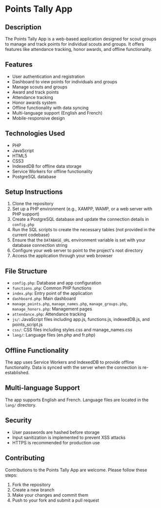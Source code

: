 # Points Tally App

## Description
The Points Tally App is a web-based application designed for scout groups to manage and track points for individual scouts and groups. It offers features like attendance tracking, honor awards, and offline functionality.

## Features
- User authentication and registration
- Dashboard to view points for individuals and groups
- Manage scouts and groups
- Award and track points
- Attendance tracking
- Honor awards system
- Offline functionality with data syncing
- Multi-language support (English and French)
- Mobile-responsive design

## Technologies Used
- PHP
- JavaScript
- HTML5
- CSS3
- IndexedDB for offline data storage
- Service Workers for offline functionality
- PostgreSQL database

## Setup Instructions
1. Clone the repository
2. Set up a PHP environment (e.g., XAMPP, WAMP, or a web server with PHP support)
3. Create a PostgreSQL database and update the connection details in `config.php`
4. Run the SQL scripts to create the necessary tables (not provided in the current codebase)
5. Ensure that the `DATABASE_URL` environment variable is set with your database connection string
6. Configure your web server to point to the project's root directory
7. Access the application through your web browser

## File Structure
- `config.php`: Database and app configuration
- `functions.php`: Common PHP functions
- `index.php`: Entry point of the application
- `dashboard.php`: Main dashboard
- `manage_points.php`, `manage_names.php`, `manage_groups.php`, `manage_honors.php`: Management pages
- `attendance.php`: Attendance tracking
- `js/`: JavaScript files including app.js, functions.js, indexedDB.js, and points_script.js
- `css/`: CSS files including styles.css and manage_names.css
- `lang/`: Language files (en.php and fr.php)

## Offline Functionality
The app uses Service Workers and IndexedDB to provide offline functionality. Data is synced with the server when the connection is re-established.

## Multi-language Support
The app supports English and French. Language files are located in the `lang/` directory.

## Security
- User passwords are hashed before storage
- Input sanitization is implemented to prevent XSS attacks
- HTTPS is recommended for production use

## Contributing
Contributions to the Points Tally App are welcome. Please follow these steps:
1. Fork the repository
2. Create a new branch
3. Make your changes and commit them
4. Push to your fork and submit a pull request
